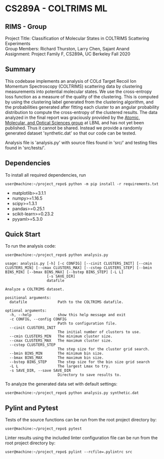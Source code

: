 
# CS289A - COLTRIMS ML

## RIMS - Group
Project Title: Classification of Molecular States in COLTRIMS Scattering Experiments  
Group Members: Richard Thurston, Larry Chen, Sajant Anand  
Assignment: Project Family F, CS289A, UC Berkeley Fall 2020

## Summary

This codebase implements an analysis of COLd Target Recoil Ion Momentum Spectroscopy (COLTRIMS) scattering data by clustering measurements into potential molecular states. We use the cross-entropy loss function as a measure of the quality of the clustering. This is computed by using the clustering label generated from the clustering algorithm, and the probabilities generated after fitting each cluster to an angular probability distribution to compute the cross-entropy of the clustered results. The data analyzed in the final report was graciously provided by the [Atomic, Molecular, and Optical Sciences group](http://amo-csd.lbl.gov/home.php) at LBNL and has not yet been published. Thus it cannot be shared.
Instead we provide a randomly generated dataset 'synthetic.dat' so that our code can be tested.

Analysis file is 'analysis.py' with source files found in 'src/' and testing files found in 'src/tests/'.

## Dependencies

To install all required dependencies, run

```
user@machine:~/project_repo$ python -m pip install -r requirements.txt
```

- matplotlib>=3.1.1
- numpy>=1.16.5
- scipy>=1.3.1
- pandas>=0.25.1
- scikit-learn>=0.23.2
- pyyaml>=5.3.0

## Quick Start

To run the analysis code:

```
user@machine:~/project_repo$ python analysis.py

usage: analysis.py [-h] [-c CONFIG] [--cinit CLUSTERS_INIT] [--cmin CLUSTERS_MIN] [--cmax CLUSTERS_MAX] [--cstep CLUSTERS_STEP] [--bmin BINS_MIN] [--bmax BINS_MAX] [--bstep BINS_STEP] [-L L]
                   [-s SAVE_DIR]
                   datafile

Analyze a COLTRIMS dataset.

positional arguments:
  datafile              Path to the COLTRIMS datafile.

optional arguments:
  -h, --help            show this help message and exit
  -c CONFIG, --config CONFIG
                        Path to configuration file.
  --cinit CLUSTERS_INIT
                        The initial number of clusters to use.
  --cmin CLUSTERS_MIN   The minimum cluster size.
  --cmax CLUSTERS_MAX   The maximum cluster size.
  --cstep CLUSTERS_STEP
                        The step size for the cluster grid search.
  --bmin BINS_MIN       The minimum bin size.
  --bmax BINS_MAX       The maximum bin size.
  --bstep BINS_STEP     The step size for the bin size grid search
  -L L                  The largest Lmax to try.
  -s SAVE_DIR, --save SAVE_DIR
                        Directory to save results to.
```

To analyze the generated data set with default settings:
```
user@machine:~/project_repo$ python analysis.py synthetic.dat
```

## Pylint and Pytest
Tests of the source functions can be run from the root project directory by: 

```
user@machine:~/project_repo$ pytest
```

Linter results using the included linter configuration file can be run from the root project directory by: 

```
user@machine:~/project_repo$ pylint --rcfile=.pylintrc src
```

